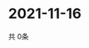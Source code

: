 # 2021-11-16
  共 0条

  <!-- BEGIN -->
  <!-- 最后更新时间Tue Nov 16 2021 06:06:13 GMT+0000 (Coordinated Universal Time) -->
  
  <!-- END -->
  
  